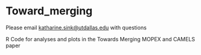 # Toward_merging

Please email katharine.sink@utdallas.edu with questions

R Code for analyses and plots in the Towards Merging MOPEX and CAMELS paper
